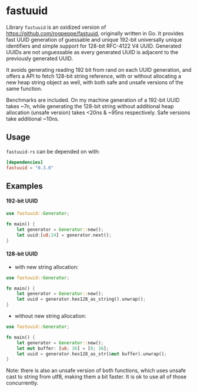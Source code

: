 # fastuuid

Library `fastuuid` is an oxidized version of https://github.com/rogpeppe/fastuuid, originally written in Go.
It provides fast UUID generation of guessable and unique 192-bit universally unique identifiers and simple support for 128-bit RFC-4122 V4 UUID.
Generated UUIDs are not unguessable as every generated UUID is adjacent to the previously generated UUID.

It avoids generating reading 192 bit from rand on each UUID generation, and offers a API to fetch 128-bit string reference,
with or without allocating a new heap string object as well, with both safe and unsafe versions of the same function.

Benchmarks are included. On my machine generation of a 192-bit UUID takes ~7n, while generating the 128-bit string
without additional heap allocation (unsafe version) takes <20ns & ~95ns respectively. Safe versions take additional ~10ns.

## Usage

`fastuuid-rs` can be depended on with:

```toml
[dependencies]
fastuuid = "0.3.0"
```

## Examples
#### 192-bit UUID
```rust
use fastuuid::Generator;

fn main() {
    let generator = Generator::new();
    let uuid:[u8;24] = generator.next();
}
```

#### 128-bit UUID
- with new string allocation:
```rust
use fastuuid::Generator;

fn main() {
    let generator = Generator::new();
    let uuid = generator.hex128_as_string().unwrap();
}
```
- without new string allocation:
```rust
use fastuuid::Generator;

fn main() {
    let generator = Generator::new();
    let mut buffer: [u8; 36] = [0; 36];
    let uuid = generator.hex128_as_str(&mut buffer).unwrap();
}
```

Note: there is also an unsafe version of both functions, which uses unsafe cast to string from utf8, making them a bit faster.
It is ok to use all of those concurrently.



